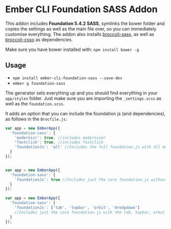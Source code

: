 # Ember CLI Foundation SASS Addon

This addon includes **Foundation 5.4.2 SASS**, symlinks the bower folder and copies the settings as well as the main file over, so you can immediately customise everything.
The addon also installs [broccoli-sass](https://github.com/joliss/broccoli-sass), as well as [broccoli-csso](https://github.com/sindresorhus/broccoli-csso) as dependencies.

Make sure you have bower installed with: `npm install bower -g`

## Usage

* `npm install ember-cli-foundation-sass --save-dev`
* `ember g foundation-sass`

The generator sets everything up and you should find everything in your `app/styles` folder. Just make sure you are importing the `_settings.scss` as well as the `foundation.scss`.

It adds an option that you can include the foundation js (and dependencies), as follows in the `Brocfile.js`:

```js
var app = new EmberApp({
  'foundation-sass': {
    'modernizr': true, //includes modernizer
    'fastclick': true, //includes fastclick
    'foundationJs': 'all' //Includes the full foundation.js with all modules
  }
});


var app = new EmberApp({
  'foundation-sass': {
    'foundationJs': true //Includes just the core foundation.js without any modules
  }
});

var app = new EmberApp({
  'foundation-sass': {
    'foundationJs': ['tab', 'topbar', 'orbit', 'drodpdown']
    //Includes just the core foundation.js with the tab, topbar, orbut and dropdown module
  }
});
```
